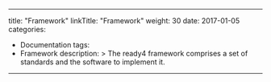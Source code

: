 
---
title: "Framework"
linkTitle: "Framework"
weight: 30
date: 2017-01-05
categories: 
- Documentation
tags:
- Framework
description: >
  The ready4 framework comprises a set of standards and the software to implement it.
---


